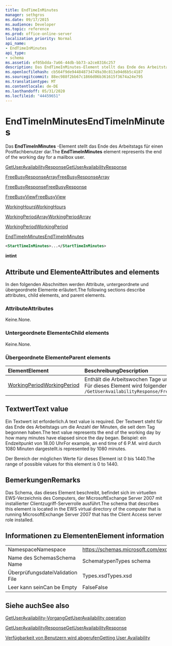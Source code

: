 ```yaml
---
title: EndTimeInMinutes
manager: sethgros
ms.date: 09/17/2015
ms.audience: Developer
ms.topic: reference
ms.prod: office-online-server
localization_priority: Normal
api_name:
- EndTimeInMinutes
api_type:
- schema
ms.assetid: ef05bdda-7a66-44db-bb73-a2ce8316c257
description: Das EndTimeInMinutes-Element stellt das Ende des Arbeitstags für einen Postfachbenutzer dar.
ms.openlocfilehash: cb564f9de944848734749a30c813a94d6b5c4187
ms.sourcegitcommit: 88ec988f2bb67c1866d06b361615f3674a24e795
ms.translationtype: MT
ms.contentlocale: de-DE
ms.lasthandoff: 05/31/2020
ms.locfileid: "44459651"
---
```

# <a name="endtimeinminutes"></a><span data-ttu-id="d4eaf-103">EndTimeInMinutes</span><span class="sxs-lookup"><span data-stu-id="d4eaf-103">EndTimeInMinutes</span></span>

<span data-ttu-id="d4eaf-104">Das **EndTimeInMinutes** -Element stellt das Ende des Arbeitstags für einen Postfachbenutzer dar.</span><span class="sxs-lookup"><span data-stu-id="d4eaf-104">The **EndTimeInMinutes** element represents the end of the working day for a mailbox user.</span></span> 
  
[<span data-ttu-id="d4eaf-105">GetUserAvailabilityResponse</span><span class="sxs-lookup"><span data-stu-id="d4eaf-105">GetUserAvailabilityResponse</span></span>](getuseravailabilityresponse.md)
  
[<span data-ttu-id="d4eaf-106">FreeBusyResponseArray</span><span class="sxs-lookup"><span data-stu-id="d4eaf-106">FreeBusyResponseArray</span></span>](freebusyresponsearray.md)
  
[<span data-ttu-id="d4eaf-107">FreeBusyResponse</span><span class="sxs-lookup"><span data-stu-id="d4eaf-107">FreeBusyResponse</span></span>](freebusyresponse.md)
  
[<span data-ttu-id="d4eaf-108">FreeBusyView</span><span class="sxs-lookup"><span data-stu-id="d4eaf-108">FreeBusyView</span></span>](freebusyview.md)
  
[<span data-ttu-id="d4eaf-109">WorkingHours</span><span class="sxs-lookup"><span data-stu-id="d4eaf-109">WorkingHours</span></span>](workinghours-ex15websvcsotherref.md)
  
[<span data-ttu-id="d4eaf-110">WorkingPeriodArray</span><span class="sxs-lookup"><span data-stu-id="d4eaf-110">WorkingPeriodArray</span></span>](workingperiodarray.md)
  
[<span data-ttu-id="d4eaf-111">WorkingPeriod</span><span class="sxs-lookup"><span data-stu-id="d4eaf-111">WorkingPeriod</span></span>](workingperiod.md)
  
[<span data-ttu-id="d4eaf-112">EndTimeInMinutes</span><span class="sxs-lookup"><span data-stu-id="d4eaf-112">EndTimeInMinutes</span></span>](endtimeinminutes.md)
  
```xml
<StartTimeInMinutes>...</StartTimeInMinutes>
```

 <span data-ttu-id="d4eaf-113">**int**</span><span class="sxs-lookup"><span data-stu-id="d4eaf-113">**int**</span></span>
## <a name="attributes-and-elements"></a><span data-ttu-id="d4eaf-114">Attribute und Elemente</span><span class="sxs-lookup"><span data-stu-id="d4eaf-114">Attributes and elements</span></span>

<span data-ttu-id="d4eaf-115">In den folgenden Abschnitten werden Attribute, untergeordnete und übergeordnete Elemente erläutert.</span><span class="sxs-lookup"><span data-stu-id="d4eaf-115">The following sections describe attributes, child elements, and parent elements.</span></span>
  
### <a name="attributes"></a><span data-ttu-id="d4eaf-116">Attribute</span><span class="sxs-lookup"><span data-stu-id="d4eaf-116">Attributes</span></span>

<span data-ttu-id="d4eaf-117">Keine.</span><span class="sxs-lookup"><span data-stu-id="d4eaf-117">None.</span></span>
  
### <a name="child-elements"></a><span data-ttu-id="d4eaf-118">Untergeordnete Elemente</span><span class="sxs-lookup"><span data-stu-id="d4eaf-118">Child elements</span></span>

<span data-ttu-id="d4eaf-119">Keine.</span><span class="sxs-lookup"><span data-stu-id="d4eaf-119">None.</span></span>
  
### <a name="parent-elements"></a><span data-ttu-id="d4eaf-120">Übergeordnete Elemente</span><span class="sxs-lookup"><span data-stu-id="d4eaf-120">Parent elements</span></span>

|<span data-ttu-id="d4eaf-121">**Element**</span><span class="sxs-lookup"><span data-stu-id="d4eaf-121">**Element**</span></span>|<span data-ttu-id="d4eaf-122">**Beschreibung**</span><span class="sxs-lookup"><span data-stu-id="d4eaf-122">**Description**</span></span>|
|:-----|:-----|
|[<span data-ttu-id="d4eaf-123">WorkingPeriod</span><span class="sxs-lookup"><span data-stu-id="d4eaf-123">WorkingPeriod</span></span>](workingperiod.md) <br/> |<span data-ttu-id="d4eaf-124">Enthält die Arbeitswochen Tage und Stunden des Postfachbenutzers.</span><span class="sxs-lookup"><span data-stu-id="d4eaf-124">Contains the work week days and hours of the mailbox user.</span></span>  <br/> <span data-ttu-id="d4eaf-125">Für dieses Element wird folgender XPath-Ausdruck verwendet: </span><span class="sxs-lookup"><span data-stu-id="d4eaf-125">The following is the XPath expression to this element:</span></span>  <br/>  `/GetUserAvailabilityResponse/FreeBusyResponseArray/FreeBusyResponse/FreeBusyView/WorkingHours/WorkingPeriodArray/WorkingPeriod[i]` <br/> |
   
## <a name="text-value"></a><span data-ttu-id="d4eaf-126">Textwert</span><span class="sxs-lookup"><span data-stu-id="d4eaf-126">Text value</span></span>

<span data-ttu-id="d4eaf-127">Ein Textwert ist erforderlich.</span><span class="sxs-lookup"><span data-stu-id="d4eaf-127">A text value is required.</span></span> <span data-ttu-id="d4eaf-128">Der Textwert steht für das Ende des Arbeitstags um die Anzahl der Minuten, die seit dem Tag begonnen haben.</span><span class="sxs-lookup"><span data-stu-id="d4eaf-128">The text value represents the end of the working day by how many minutes have elapsed since the day began.</span></span> <span data-ttu-id="d4eaf-129">Beispiel: ein Endzeitpunkt von 18.00 Uhr</span><span class="sxs-lookup"><span data-stu-id="d4eaf-129">For example, an end time of 6 P.M.</span></span> <span data-ttu-id="d4eaf-130">wird durch 1080 Minuten dargestellt.</span><span class="sxs-lookup"><span data-stu-id="d4eaf-130">is represented by 1080 minutes.</span></span>
  
<span data-ttu-id="d4eaf-131">Der Bereich der möglichen Werte für dieses Element ist 0 bis 1440.</span><span class="sxs-lookup"><span data-stu-id="d4eaf-131">The range of possible values for this element is 0 to 1440.</span></span>
  
## <a name="remarks"></a><span data-ttu-id="d4eaf-132">Bemerkungen</span><span class="sxs-lookup"><span data-stu-id="d4eaf-132">Remarks</span></span>

<span data-ttu-id="d4eaf-133">Das Schema, das dieses Element beschreibt, befindet sich im virtuellen EWS-Verzeichnis des Computers, der MicrosoftExchange Server 2007 mit installierter Clientzugriff-Serverrolle ausführt.</span><span class="sxs-lookup"><span data-stu-id="d4eaf-133">The schema that describes this element is located in the EWS virtual directory of the computer that is running MicrosoftExchange Server 2007 that has the Client Access server role installed.</span></span>
  
## <a name="element-information"></a><span data-ttu-id="d4eaf-134">Informationen zu Elementen</span><span class="sxs-lookup"><span data-stu-id="d4eaf-134">Element information</span></span>

|||
|:-----|:-----|
|<span data-ttu-id="d4eaf-135">Namespace</span><span class="sxs-lookup"><span data-stu-id="d4eaf-135">Namespace</span></span>  <br/> |https://schemas.microsoft.com/exchange/services/2006/types  <br/> |
|<span data-ttu-id="d4eaf-136">Name des Schemas</span><span class="sxs-lookup"><span data-stu-id="d4eaf-136">Schema Name</span></span>  <br/> |<span data-ttu-id="d4eaf-137">Schematypen</span><span class="sxs-lookup"><span data-stu-id="d4eaf-137">Types schema</span></span>  <br/> |
|<span data-ttu-id="d4eaf-138">Überprüfungsdatei</span><span class="sxs-lookup"><span data-stu-id="d4eaf-138">Validation File</span></span>  <br/> |<span data-ttu-id="d4eaf-139">Types.xsd</span><span class="sxs-lookup"><span data-stu-id="d4eaf-139">Types.xsd</span></span>  <br/> |
|<span data-ttu-id="d4eaf-140">Leer kann sein</span><span class="sxs-lookup"><span data-stu-id="d4eaf-140">Can be Empty</span></span>  <br/> |<span data-ttu-id="d4eaf-141">False</span><span class="sxs-lookup"><span data-stu-id="d4eaf-141">False</span></span>  <br/> |
   
## <a name="see-also"></a><span data-ttu-id="d4eaf-142">Siehe auch</span><span class="sxs-lookup"><span data-stu-id="d4eaf-142">See also</span></span>



[<span data-ttu-id="d4eaf-143">GetUserAvailability-Vorgang</span><span class="sxs-lookup"><span data-stu-id="d4eaf-143">GetUserAvailability operation</span></span>](getuseravailability-operation.md)
  
[<span data-ttu-id="d4eaf-144">GetUserAvailabilityResponse</span><span class="sxs-lookup"><span data-stu-id="d4eaf-144">GetUserAvailabilityResponse</span></span>](getuseravailabilityresponse.md)


[<span data-ttu-id="d4eaf-145">Verfügbarkeit von Benutzern wird abgerufen</span><span class="sxs-lookup"><span data-stu-id="d4eaf-145">Getting User Availability</span></span>](https://msdn.microsoft.com/library/d4133fcb-9b0f-4e6b-aadf-a389da83516a%28Office.15%29.aspx)

